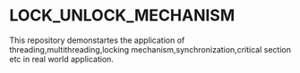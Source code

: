 # LOCK_UNLOCK_MECHANISM
This repository demonstartes the application of threading,multithreading,locking mechanism,synchronization,critical section etc in real world application.
